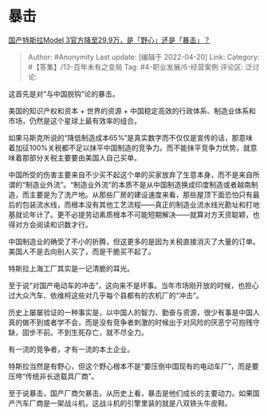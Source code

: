 # 暴击
[国产特斯拉Model 3官方降至29.9万，是「野心」还是「暴击」？](https://www.zhihu.com/question/364462238/answer/963782906)

> Author: #Anonymity
> Last update: [编辑于 2022-04-20]
> Link:
> Category: #【答集】/13-百年未有之变局
> Tag: #4-职业发展/6-经营案例
> 评论区:
> 泛讨论:

这首先是对“与中国脱钩”论的暴击。

美国的知识产权和资本 + 世界的资源 + 中国稳定高效的行政体系、制造业体系和市场，仍然是这个星球上最有效率的组合。

如果马斯克所说的“降低制造成本65%”是真实数字而不仅仅是宣传的话，那意味着加征100%关税都不足以抹平中国制造的竞争力。而不能抹平竞争力优势，就意味着那部分关税主要要由美国人自己买单。

中国所受的伤害主要来自不少买不起这个单的买家放弃了生意本身，而不是来自所谓的“制造业外流”。“制造业外流”的本质不是从中国制造换成印度制造或者越南制造，而主要是为了洗产地。从那些厂房的建设速度来看，那些屋顶下面恐怕只有最后的包装流水线，而根本没有其他工艺流程——真正的制造业流水线光勘址和打地基就论年计了。更不必提劳动素质根本不可能短期解决——就算对方天资聪颖，也得对方会阅读和识数才行。

中国制造业的确受了不小的折腾，但这更多的是因为关税直接消灭了大量的订单。美国人不是去向别人买了，而是干脆买不起了。

特斯拉上海工厂其实是一记清脆的耳光。

至于说“对国产电动车的冲击”，这向来不是坏事。当年市场刚开放的时候，也担心过大众汽车、依维柯这些对几乎每个县都有的农机厂的“冲击”。

历史上屡屡验证的一种事实是，以中国人的智力、勤奋与资源，很少有事是中国人真的做不到或者学不会，而是没有竞争者刺激的时候出于对风险的厌恶宁可抱残守缺，固步不前。不到生死存亡，就不尽全力。

有一流的竞争者，才有一流的本土企业。

特斯拉当然是有野心，但这个野心根本不是“要压倒中国现有的电动车厂”，而是要压垮“传统非长途载具厂商”。

至于说暴击，国产厂商欠暴击。从历史上看，暴击是他们成长的主要动力。如果国产汽车厂商是一架战斗机，这战斗机的引擎里装的就是八双铁头牛皮鞋。
